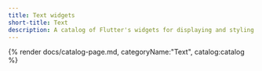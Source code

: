 ```yaml
---
title: Text widgets
short-title: Text
description: A catalog of Flutter's widgets for displaying and styling text.
---
```


{% render docs/catalog-page.md, categoryName:"Text", catalog:catalog %}
